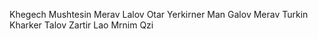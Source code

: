Khegech Mushtesin
Merav Lalov
Otar Yerkirner Man Galov
Merav Turkin
Kharker Talov
Zartir Lao
Mrnim Qzi
